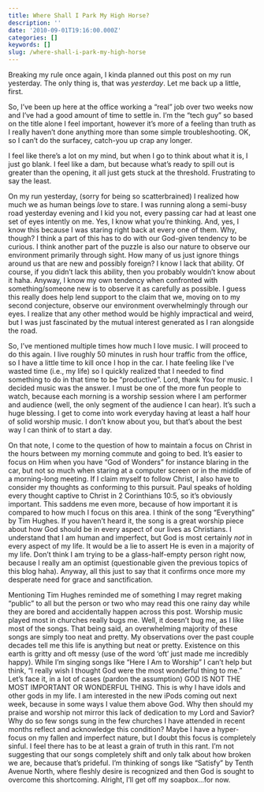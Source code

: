 ```yaml
---
title: Where Shall I Park My High Horse?
description: ''
date: '2010-09-01T19:16:00.000Z'
categories: []
keywords: []
slug: /where-shall-i-park-my-high-horse
---
```


Breaking my rule once again, I kinda planned out this post on my run yesterday. The only thing is, that was _yesterday_. Let me back up a little, first.

So, I’ve been up here at the office working a “real” job over two weeks now and I’ve had a good amount of time to settle in. I’m the “tech guy” so based on the title alone I feel important, however it’s more of a feeling than truth as I really haven’t done anything more than some simple troubleshooting. OK, so I can’t do the surfacey, catch-you up crap any longer.

I feel like there’s a lot on my mind, but when I go to think about what it is, I just go blank. I feel like a dam, but because what’s ready to spill out is greater than the opening, it all just gets stuck at the threshold. Frustrating to say the least.

On my run yesterday, (sorry for being so scatterbrained) I realized how much we as human beings _love_ to stare. I was running along a semi-busy road yesterday evening and I kid you not, every passing car had at least one set of eyes intently on me. Yes, I know what you’re thinking. And, yes, I know this because I was staring right back at every one of them. Why, though? I think a part of this has to do with our God-given tendency to be curious. I think another part of the puzzle is also our nature to observe our environment primarily through sight. How many of us just ignore things around us that are new and possibly foreign? I know I lack that ability. Of course, if you didn’t lack this ability, then you probably wouldn’t know about it haha. Anyway, I know my own tendency when confronted with something/someone new is to observe it as carefully as possible. I guess this really does help lend support to the claim that we, moving on to my second conjecture, observe our environment overwhelmingly through our eyes. I realize that any other method would be highly impractical and weird, but I was just fascinated by the mutual interest generated as I ran alongside the road.

So, I’ve mentioned multiple times how much I love music. I will proceed to do this again. I live roughly 50 minutes in rush hour traffic from the office, so I have a little time to kill once I hop in the car. I hate feeling like I’ve wasted time (i.e., my life) so I quickly realized that I needed to find something to do in that time to be “productive”. Lord, thank You for music. I decided music was the answer. I must be one of the more fun people to watch, because each morning is a worship session where I am performer and audience (well, the only segment of the audience I can hear). It’s such a huge blessing. I get to come into work everyday having at least a half hour of solid worship music. I don’t know about you, but that’s about the best way I can think of to start a day.

On that note, I come to the question of how to maintain a focus on Christ in the hours between my morning commute and going to bed. It’s easier to focus on Him when you have “God of Wonders” for instance blaring in the car, but not so much when staring at a computer screen or in the middle of a morning-long meeting. If I claim myself to follow Christ, I also have to consider my thoughts as conforming to this pursuit. Paul speaks of holding every thought captive to Christ in 2 Corinthians 10:5, so it’s obviously important. This saddens me even more, because of how important it is compared to how much I focus on this area. I think of the song “Everything” by Tim Hughes. If you haven’t heard it, the song is a great worship piece about how God should be in every aspect of our lives as Christians. I understand that I am human and imperfect, but God is most certainly _not_ in every aspect of my life. It would be a lie to assert He is even in a majority of my life. Don’t think I am trying to be a glass-half-empty person right now, because I really am an optimist (questionable given the previous topics of this blog haha). Anyway, all this just to say that it confirms once more my desperate need for grace and sanctification.

Mentioning Tim Hughes reminded me of something I may regret making “public” to all but the person or two who may read this one rainy day while they are bored and accidentally happen across this post. Worship music played most in churches really bugs me. Well, it doesn’t bug me, as I like most of the songs. That being said, an overwhelming majority of these songs are simply too neat and pretty. My observations over the past couple decades tell me this life is anything but neat or pretty. Existence on this earth is gritty and oft messy (use of the word ‘oft’ just made me incredibly happy). While I’m singing songs like “Here I Am to Worship” I can’t help but think, “I really wish I thought God were the most wonderful thing to me.” Let’s face it, in a lot of cases (pardon the assumption) GOD IS NOT THE MOST IMPORTANT OR WONDERFUL THING. This is why I have idols and other gods in my life. I am interested in the new iPods coming out next week, because in some ways I value them above God. Why then should my praise and worship not mirror this lack of dedication to my Lord and Savior? Why do so few songs sung in the few churches I have attended in recent months reflect and acknowledge this condition? Maybe I have a hyper-focus on my fallen and imperfect nature, but I doubt this focus is completely sinful. I feel there has to be at least a grain of truth in this rant. I’m not suggesting that our songs completely shift and only talk about how broken we are, because that’s prideful. I’m thinking of songs like “Satisfy” by Tenth Avenue North, where fleshly desire is recognized and then God is sought to overcome this shortcoming. Alright, I’ll get off my soapbox…for now.